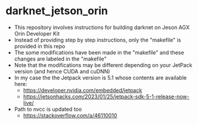 # darknet_jetson_orin
- This repository involves instructions for building darknet on Jeson AGX Orin Developer Kit
- Instead of providing step by step instructions, only the "makefile" is provided in this repo
- The some modifications have been made in the "makefile" and these changes are labeled in the "makefile"
- Note that the modifications may be different depending on your JetPack version (and hence CUDA and cuDNN) 
- In my case the the Jetpack version is 5.1 whose contents are available here:
  - https://developer.nvidia.com/embedded/jetpack
  - https://jetsonhacks.com/2023/01/25/jetpack-sdk-5-1-release-now-live/
- Path to nvcc is updated too
  - https://stackoverflow.com/a/46110010
